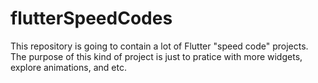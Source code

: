 # flutterSpeedCodes
This repository is going to contain a lot of Flutter "speed code" projects. The purpose of this kind of project is just to pratice with more widgets, explore animations, and etc.
